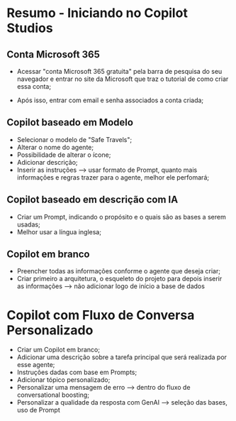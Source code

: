 # Resumo - Iniciando no Copilot Studios 

## Conta Microsoft 365

- Acessar "conta Microsoft 365 gratuita" pela barra de pesquisa do seu navegador e entrar no site da Microsoft que traz o tutorial de como criar essa conta;

- Após isso, entrar com email e senha associados a conta criada;


## Copilot baseado em Modelo

- Selecionar o modelo de "Safe Travels";
- Alterar o nome do agente;
- Possibilidade de alterar o ícone;
- Adicionar descrição;
- Inserir as instruções --> usar formato de Prompt, quanto mais informações e regras trazer para o agente, melhor ele perfomará;


## Copilot baseado em descrição com IA

- Criar um Prompt, indicando o propósito e o quais são as bases a serem usadas;
- Melhor usar a língua inglesa;


## Copilot em branco

- Preencher todas as informações conforme o agente que deseja criar;
- Criar primeiro a arquitetura, o esqueleto do projeto para depois inserir as informações --> não adicionar logo de início a base de dados

# Copilot com Fluxo de Conversa Personalizado
- Criar um Copilot em branco;
- Adicionar uma descrição sobre a tarefa principal que será realizada por esse agente;
- Instruções dadas com base em Prompts;
- Adicionar tópico personalizado;
- Personalizar uma mensagem de erro --> dentro do fluxo de conversational boosting;
- Personalizar a qualidade da resposta com GenAI --> seleção das bases, uso de Prompt


